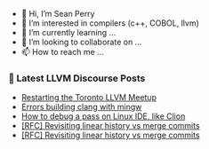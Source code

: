 - 👋 Hi, I’m Sean Perry
- 👀 I’m interested in compilers (c++, COBOL, llvm)
- 🌱 I’m currently learning ...
- 💞️ I’m looking to collaborate on ...
- 📫 How to reach me ...

<!---
s66perry/s66perry is a ✨ special ✨ repository because its `README.md` (this file) appears on your GitHub profile.
You can click the Preview link to take a look at your changes.
--->
### 📕 Latest LLVM Discourse Posts

<!-- DISCOURSE-LLVM:START -->
- [Restarting the Toronto LLVM Meetup](https://discourse.llvm.org/t/restarting-the-toronto-llvm-meetup/64359#post_4)
- [Errors building clang with mingw](https://discourse.llvm.org/t/errors-building-clang-with-mingw/18894#post_13)
- [How to debug a pass on Linux IDE, like Clion](https://discourse.llvm.org/t/how-to-debug-a-pass-on-linux-ide-like-clion/1300#post_6)
- [[RFC] Revisiting linear history vs merge commits](https://discourse.llvm.org/t/rfc-revisiting-linear-history-vs-merge-commits/64873?page=2#post_29)
- [[RFC] Revisiting linear history vs merge commits](https://discourse.llvm.org/t/rfc-revisiting-linear-history-vs-merge-commits/64873?page=2#post_28)
<!-- DISCOURSE-LLVM:END -->
